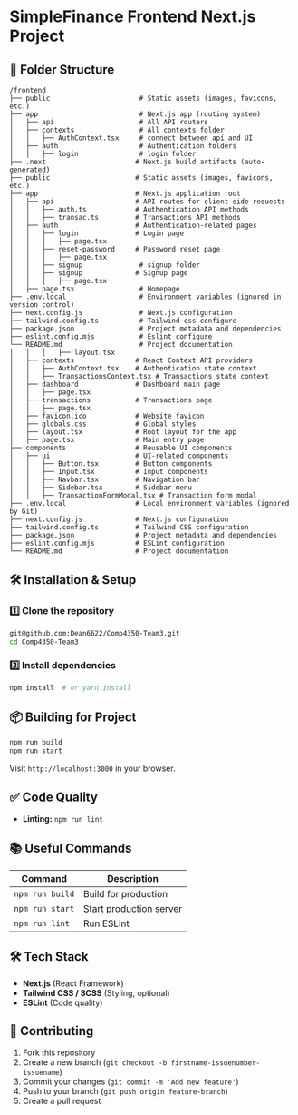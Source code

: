 # SimpleFinance Frontend Next.js Project

## 📂 Folder Structure
```
/frontend
├── public                      # Static assets (images, favicons, etc.)
├── app                         # Next.js app (routing system)
│   ├── api                     # All API routers
│   ├── contexts                # All contexts folder
│   │   ├── AuthContext.tsx     # connect between api and UI
│   ├── auth                    # Authentication folders
│   │   ├── login               # login folder
├── .next                      # Next.js build artifacts (auto-generated)
├── public                     # Static assets (images, favicons, etc.)
├── app                        # Next.js application root
│   ├── api                    # API routes for client-side requests
│   │   ├── auth.ts            # Authentication API methods
│   │   ├── transac.ts         # Transactions API methods
│   ├── auth                   # Authentication-related pages
│   │   ├── login              # Login page
│   │   │   ├── page.tsx       
│   │   ├── reset-password     # Password reset page
│   │   │   ├── page.tsx 
│   │   ├── signup              # signup folder
│   │   ├── signup             # Signup page
│   │   │   ├── page.tsx 
│   ├── page.tsx                # Homepage
├── .env.local                  # Environment variables (ignored in version control)
├── next.config.js              # Next.js configuration
├── tailwind.config.ts          # Tailwind css configure
├── package.json                # Project metadata and dependencies
├── eslint.config.mjs           # Eslint configure
└── README.md                   # Project documentation
│   │   │   ├── layout.tsx
│   ├── contexts               # React Context API providers
│   │   ├── AuthContext.tsx    # Authentication state context
│   │   ├── TransactionsContext.tsx # Transactions state context
│   ├── dashboard              # Dashboard main page
│   │   ├── page.tsx 
│   ├── transactions           # Transactions page
│   │   ├── page.tsx
│   ├── favicon.ico            # Website favicon
│   ├── globals.css            # Global styles
│   ├── layout.tsx             # Root layout for the app
│   ├── page.tsx               # Main entry page
├── components                 # Reusable UI components
│   ├── ui                     # UI-related components
│   │   ├── Button.tsx         # Button components
│   │   ├── Input.tsx          # Input components
│   │   ├── Navbar.tsx         # Navigation bar
│   │   ├── Sidebar.tsx        # Sidebar menu
│   │   ├── TransactionFormModal.tsx # Transaction form modal
├── .env.local                 # Local environment variables (ignored by Git)
├── next.config.js             # Next.js configuration
├── tailwind.config.ts         # Tailwind CSS configuration
├── package.json               # Project metadata and dependencies
├── eslint.config.mjs          # ESLint configuration
└── README.md                  # Project documentation
```

## 🛠 Installation & Setup
### 1️⃣ Clone the repository
```sh
git@github.com:Dean6622/Comp4350-Team3.git
cd Comp4350-Team3
```

### 2️⃣ Install dependencies
```sh
npm install  # or yarn install
```

## 📦 Building for Project
```sh
npm run build
npm run start
```

Visit `http://localhost:3000` in your browser.


## ✅ Code Quality
- **Linting:** `npm run lint`

## 📚 Useful Commands
| Command         | Description |
|-----------------|-------------|
| `npm run build` | Build for production |
| `npm run start` | Start production server |
| `npm run lint`  | Run ESLint |


## 🛠 Tech Stack
- **Next.js** (React Framework)
- **Tailwind CSS / SCSS** (Styling, optional)
- **ESLint** (Code quality)

## 🙌 Contributing
1. Fork this repository
2. Create a new branch (`git checkout -b firstname-issuenumber-issuename`)
3. Commit your changes (`git commit -m 'Add new feature'`)
4. Push to your branch (`git push origin feature-branch`)
5. Create a pull request


